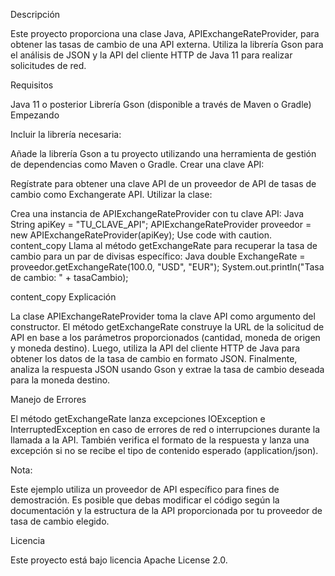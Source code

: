 Descripción

Este proyecto proporciona una clase Java, APIExchangeRateProvider, para obtener las tasas de cambio de una API externa. Utiliza la librería Gson para el análisis de JSON y la API del cliente HTTP de Java 11 para realizar solicitudes de red.

Requisitos

Java 11 o posterior
Librería Gson (disponible a través de Maven o Gradle)
Empezando

Incluir la librería necesaria:

Añade la librería Gson a tu proyecto utilizando una herramienta de gestión de dependencias como Maven o Gradle.
Crear una clave API:

Regístrate para obtener una clave API de un proveedor de API de tasas de cambio como Exchangerate API.
Utilizar la clase:

Crea una instancia de APIExchangeRateProvider con tu clave API:
Java
String apiKey = "TU_CLAVE_API";
APIExchangeRateProvider proveedor = new APIExchangeRateProvider(apiKey);
Use code with caution.
content_copy
Llama al método getExchangeRate para recuperar la tasa de cambio para un par de divisas específico:
Java
double ExchangeRate = proveedor.getExchangeRate(100.0, "USD", "EUR");
System.out.println("Tasa de cambio: " + tasaCambio);

content_copy
Explicación

La clase APIExchangeRateProvider toma la clave API como argumento del constructor. El método getExchangeRate construye la URL de la solicitud de API en base a los parámetros proporcionados (cantidad, moneda de origen y moneda destino). Luego, utiliza la API del cliente HTTP de Java para obtener los datos de la tasa de cambio en formato JSON. Finalmente, analiza la respuesta JSON usando Gson y extrae la tasa de cambio deseada para la moneda destino.

Manejo de Errores

El método getExchangeRate lanza excepciones IOException e InterruptedException en caso de errores de red o interrupciones durante la llamada a la API. También verifica el formato de la respuesta y lanza una excepción si no se recibe el tipo de contenido esperado (application/json).

Nota:

Este ejemplo utiliza un proveedor de API específico para fines de demostración. Es posible que debas modificar el código según la documentación y la estructura de la API proporcionada por tu proveedor de tasa de cambio elegido.

Licencia

Este proyecto está bajo licencia Apache License 2.0.
